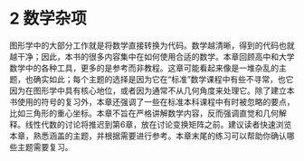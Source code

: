 # 2 数学杂项
图形学中的大部分工作就是将数学直接转换为代码。数学越清晰，得到的代码也就越干净；因此，本书的很多内容集中在如何使用合适的数学。本章回顾高中和大学数学中的各种工具，更多的是参考而非教程。这章可能看起来像是一堆杂乱的主题，也确实如此；每个主题的选择是因为它在“标准”数学课程中有些不寻常，也它因为在图形学中具有核心地位，或者因为通常不从几何角度来处理它。除了建立本书使用的符号的复习外，本章还强调了一些在标准本科课程中有时被忽略的要点，比如三角形的重心坐标。本章不旨在严格讲解数学内容，反而强调直觉和几何解释。线性代数的讨论将推迟到第6章，放在讨论变换矩阵之前。建议读者快速浏览本章，熟悉涵盖的主题，并根据需要进行参考。本章末尾的练习可以帮助你确认哪些主题需要复习。